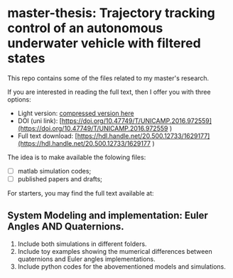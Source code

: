 # master-thesis: **Trajectory tracking control of an autonomous underwater vehicle with filtered states**

This repo contains some of the files related to my master's research.

If you are interested in reading the full text, then I offer you with three options:
- Light version: [compressed version here](Falchetto_ViniciusBomfim_M_compressed.pdf)
- DOI (uni link): [https://doi.org/10.47749/T/UNICAMP.2016.972559](https://doi.org/10.47749/T/UNICAMP.2016.972559 )
- Full text download:  [https://hdl.handle.net/20.500.12733/1629177](https://hdl.handle.net/20.500.12733/1629177 )

The idea is to make available the folowing files:
- [ ] matlab simulation codes;
- [ ] published papers and drafts;

For starters, you may find the full text available at:



## System Modeling and implementation: Euler Angles AND Quaternions.

1. Include both simulations in different folders.
2. Include toy examples showing the mumerical differences between quaternions and Euler angles implementations.
3. Include python codes for the abovementioned models and simulations.
